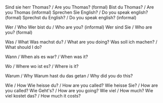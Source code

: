 Sind sie herr Thomas? / Are you Thomas? (formal)
Bist du Thomas? / Are you Thomas (informal)
Sprechen Sie English? / Do you speak english? (formal)
Sprechst du English? / Do you speak english? (informal)

Wer / Who
Wer bist du / Who are you? (informal)
Wer sind Sie / Who are you? (formal)

Was / What
Was machst du? / What are you doing?
Was soll ich machen? / What should I do?

Wann / When
als es war? / When was it?

Wo / Where
wo ist es? / Where is it?

Warum / Why
Warum hast du das getan / Why did you do this?

Wie / How
Wie heisse du? / How are you called?
Wie heisse Sie? / How are you called?
Wie Geht's? / How are you going?
Wie viel / How much?
Wie viel kostet das? / How much it costs?